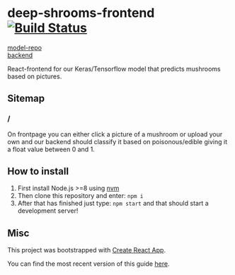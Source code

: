 # deep-shrooms-frontend[![Build Status](https://travis-ci.org/TeemuKoivisto/deep-shrooms-frontend.svg?branch=master)](https://travis-ci.org/TeemuKoivisto/deep-shrooms-frontend)

[model-repo](https://github.com/TuomoNieminen/deep-shrooms)  
[backend](https://github.com/TeemuKoivisto/deep-shrooms-backend)

React-frontend for our Keras/Tensorflow model that predicts mushrooms based on pictures.

## Sitemap

### /

On frontpage you can either click a picture of a mushroom or upload your own and our backend should classify it based on poisonous/edible giving it a float value between 0 and 1.

## How to install

1) First install Node.js >=8 using [nvm](https://github.com/creationix/nvm)
2) Then clone this repository and enter: `npm i`
3) After that has finished just type: `npm start` and that should start a development server!

## Misc

This project was bootstrapped with [Create React App](https://github.com/facebookincubator/create-react-app).

You can find the most recent version of this guide [here](https://github.com/facebookincubator/create-react-app/blob/master/packages/react-scripts/template/README.md).
